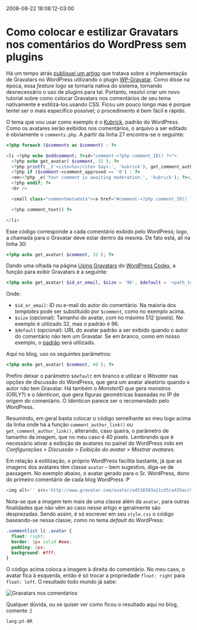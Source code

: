 2008-08-22 18:08:12-03:00
# Como colocar e estilizar Gravatars nos comentários do WordPress sem plugins

Há um tempo atrás [publiquei um artigo](/implantando-gravatar-no-wordpress) que tratava sobre a implementação de Gravatars no WordPress utilizando o plugin [WP-Gravatar](http://wordpress.org/extend/plugins/wp-gravatar/). Como disse na época, essa _feature_ logo se tornaria nativa do sistema, tornando desnecessário o uso de plugins para tal. Portanto, resolvi criar um novo tutorial sobre como colocar Gravatars nos comentários de seu tema nativamente e estilizá-los usando CSS. Ficou um pouco longo mas é porque tentei ser o mais específico possível; o procedimento é bem fácil e rápido.

O tema que vou usar como exemplo é o [Kubrick](http://binarybonsai.com/kubrick/), padrão do WordPress. Como os avatares serão exibidos nos comentários, o arquivo a ser editado é obviamente o `comments.php`. A partir da linha 27 encontra-se o seguinte:

```php
<?php foreach ($comments as $comment) : ?>

<li <?php echo $oddcomment; ?>id="comment-<?php comment_ID() ?>">
  <?php echo get_avatar( $comment, 32 ); ?>
  <?php printf(__('<cite>%s</cite> Says:', 'kubrick'), get_comment_author_link()); ?>
  <?php if ($comment->comment_approved == '0') : ?>
  <em><?php _e('Your comment is awaiting moderation.', 'kubrick'); ?></em>
  <?php endif; ?>
  <br />

  <small class="commentmetadata"><a href="#comment-<?php comment_ID() ?>" title=""><?php printf(__('%1$s at %2$s', 'kubrick'), get_comment_date(__('F jS, Y', 'kubrick')), get_comment_time()); ?></a> <?php edit_comment_link(__('edit', 'kubrick'),'&nbsp;&nbsp;',''); ?></small>

  <?php comment_text() ?>

</li>
```

Esse código corresponde a cada comentário exibido pelo WordPress; logo, a chamada para o Gravatar deve estar dentro da mesma. De fato está, ali na linha 30:

```php
<?php echo get_avatar( $comment, 32 ); ?>
```

Dando uma olhada na página [Using Gravatars](http://codex.wordpress.org/Using_Gravatars#Theme_Support_for_WordPress_2.5) do [WordPress Codex](http://codex.wordpress.org/), a função para exibir Gravatars é a seguinte:

```php
<?php echo get_avatar( $id_or_email, $size = '96', $default = '<path_to_url>' ); ?>
```

Onde:

- `$id_or_email`: ID ou e-mail do autor do comentário. Na maioria dos _templates_ pode ser substituido por `$comment`, como no exemplo acima.
- `$size` (opcional): Tamanho do avatar, com no máximo 512 (pixels). No exemplo é utilizado 32, mas o padrão é 96.
- `$default` (opcional): URL do avatar padrão a ser exibido quando o autor do comentário não tem um Gravatar. Se em branco, como em nosso exemplo, o [padrão](http://www.gravatar.com/avatar/ad516503a11cd5ca435acc9bb6523536) será utilizado.

Aqui no blog, uso os seguintes parâmetros:

```php
<?php echo get_avatar( $comment, 40 ); ?>
```

Prefiro deixar o parâmetro `$default` em branco e utilizar o _Wavatar_ nas opções de discussão do WordPress, que gera um avatar aleatório quando o autor não tem Gravatar. Há também o _MonsterID_ que gera monstros (ORLY?) e o _Identicon_, que gera figuras geométricas baseadas no IP de origem do comentário. O _Identicon_ parece ser o recomendado pelo WordPress.

Resumindo, em geral basta colocar o código semelhante ao meu logo acima da linha onde há a função `comment_author_link()` ou `get_comment_author_link()`, alterando, caso queira, o parâmetro de tamanho da imagem, que no meu caso é 40 pixels. Lembrando que é necessário ativar a exibição de avatares no painel do WordPress indo em _Configurações > Discussão > Exibição do avatar > Mostrar avatares_.

Em relação à estilização, o próprio WordPress facilita bastante, já que as imagens dos avatares têm classe `avatar` – bem sugestivo, diga-se de passagem. No exemplo abaixo, o avatar gerado para o Sr. WordPress, dono do primeiro comentário de cada blog WordPress :P

```php
<img alt='' src='http://www.gravatar.com/avatar/ad516503a11cd5ca435acc9bb6523536?s=32' class='avatar avatar-32 avatar-default' height='32' width='32' />
```

Nota-se que a imagem tem mais de uma classe além da `avatar`, para outras finalidades que não vêm ao caso nesse artigo e geralmente são desprezadas. Sendo assim, é só escrever em seu `style.css` o código baseando-se nessa classe, como no tema _default_ do WordPress:

```css
.commentlist li .avatar {
  float: right;
  border: 1px solid #eee;
  padding: 2px;
  background: #fff;
}
```

O código acima coloca a imagem à direita do comentário. No meu caso, o avatar fica à esquerda, então é só trocar a propriedade `float: right` para `float: left`. O resultado todo mundo já sabe:

![Gravatars nos comentários](/img/comentarios-gravatar.png)

Qualquer dúvida, ou se quiser ver como ficou o resultado aqui no blog, comente :)

`lang:pt-BR`
